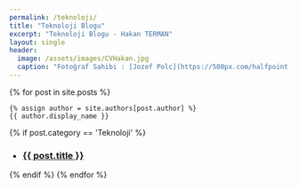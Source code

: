 ```yaml
---
permalink: /teknoloji/
title: "Teknoloji Blogu"
excerpt: "Teknoloji Blogu - Hakan TERMAN"
layout: single
header:
  image: /assets/images/CVHakan.jpg
  caption: "Fotoğraf Sahibi : [Jozef Polc](https://500px.com/halfpoint)"
---
```


<div class="posts">
  {% for post in site.posts %}

    {% assign author = site.authors[post.author] %}
    {{ author.display_name }}

  {% if post.category == 'Teknoloji' %}
  <div class="post">
  <ul><h3 class="post-title">
    <li><a href="{{ post.url }}">{{ post.title }}</a></li>
  </h3></ul>
  </div>
  {% endif %}
  {% endfor %}
</div>
